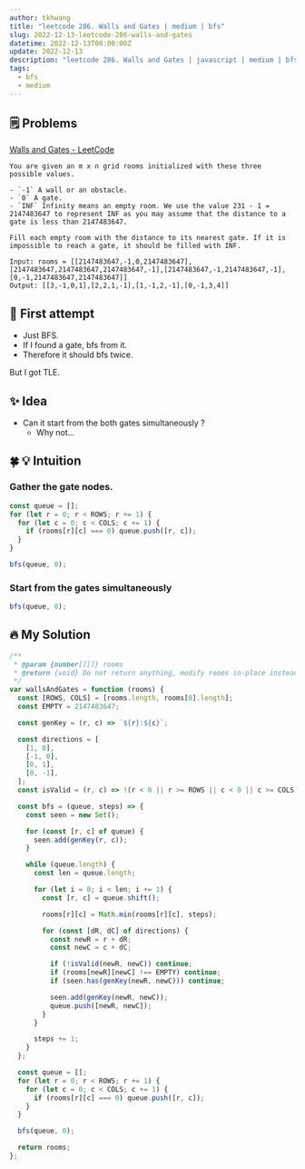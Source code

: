 ```yaml
---
author: tkhwang
title: "leetcode 286. Walls and Gates | medium | bfs"
slug: 2022-12-13-leetcode-286-walls-and-gates
datetime: 2022-12-13T00:00:00Z
update: 2022-12-13
description: "leetcode 286. Walls and Gates | javascript | medium | bfs"
tags:
  - bfs
  - medium
---
```


## 🗒️ Problems

[Walls and Gates - LeetCode](https://leetcode.com/problems/walls-and-gates/)

```
You are given an m x n grid rooms initialized with these three possible values.

- `-1` A wall or an obstacle.
- `0` A gate.
- `INF` Infinity means an empty room. We use the value 231 - 1 = 2147483647 to represent INF as you may assume that the distance to a gate is less than 2147483647.

Fill each empty room with the distance to its nearest gate. If it is impossible to reach a gate, it should be filled with INF.
```

```
Input: rooms = [[2147483647,-1,0,2147483647],[2147483647,2147483647,2147483647,-1],[2147483647,-1,2147483647,-1],[0,-1,2147483647,2147483647]]
Output: [[3,-1,0,1],[2,2,1,-1],[1,-1,2,-1],[0,-1,3,4]]
```

## 🤔 First attempt

- Just BFS.
- If I found a gate, bfs from it.
- Therefore it should bfs twice.

But I got TLE.

## ✨ Idea

- Can it start from the both gates simultaneously ?
  - Why not...

## 🍀 💡 Intuition

### Gather the gate nodes.

```javascript
const queue = [];
for (let r = 0; r < ROWS; r += 1) {
  for (let c = 0; c < COLS; c += 1) {
    if (rooms[r][c] === 0) queue.push([r, c]);
  }
}

bfs(queue, 0);
```

### Start from the gates simultaneously

```javascript
bfs(queue, 0);
```

## 🔥 My Solution

```javascript
/**
 * @param {number[][]} rooms
 * @return {void} Do not return anything, modify rooms in-place instead.
 */
var wallsAndGates = function (rooms) {
  const [ROWS, COLS] = [rooms.length, rooms[0].length];
  const EMPTY = 2147483647;

  const genKey = (r, c) => `${r}:${c}`;

  const directions = [
    [1, 0],
    [-1, 0],
    [0, 1],
    [0, -1],
  ];
  const isValid = (r, c) => !(r < 0 || r >= ROWS || c < 0 || c >= COLS);

  const bfs = (queue, steps) => {
    const seen = new Set();

    for (const [r, c] of queue) {
      seen.add(genKey(r, c));
    }

    while (queue.length) {
      const len = queue.length;

      for (let i = 0; i < len; i += 1) {
        const [r, c] = queue.shift();

        rooms[r][c] = Math.min(rooms[r][c], steps);

        for (const [dR, dC] of directions) {
          const newR = r + dR;
          const newC = c + dC;

          if (!isValid(newR, newC)) continue;
          if (rooms[newR][newC] !== EMPTY) continue;
          if (seen.has(genKey(newR, newC))) continue;

          seen.add(genKey(newR, newC));
          queue.push([newR, newC]);
        }
      }

      steps += 1;
    }
  };

  const queue = [];
  for (let r = 0; r < ROWS; r += 1) {
    for (let c = 0; c < COLS; c += 1) {
      if (rooms[r][c] === 0) queue.push([r, c]);
    }
  }

  bfs(queue, 0);

  return rooms;
};
```

